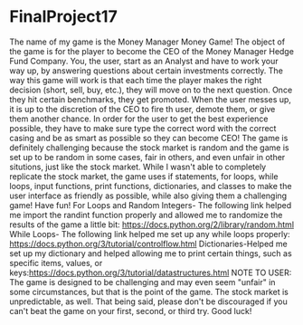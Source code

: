 # FinalProject17
The name of my game is the Money Manager Money Game! The object of the game is for the player to become the CEO of the Money Manager Hedge Fund Company. You, the user, start as an Analyst and have to work your way up, by answering questions about certain investments correctly. The way this game will work is that each time the player makes the right decision (short, sell, buy, etc.), they will move on to the next question. Once they hit certain benchmarks, they get promoted. When the user messes up, it is up to the discretion of the CEO to fire th user, demote them, or give them another chance. In order for the user to get the best experience possible, they have to make sure type the correct word with the correct casing and be as smart as possible so they can become CEO! The game is definitely challenging because the stock market is random and the game is set up to be random in some cases, fair in others, and even unfair in other situtions, just like the stock market. While I wasn't able to completely replicate the stock market, the game uses if statements, for loops, while loops, input functions, print functions, dictionaries, and classes to make the user interface as friendly as possible, while also giving them a challenging game! Have fun!
For Loops and Random Integers- The following link helped me import the randint function properly and allowed me to randomize the results of the game a little bit: https://docs.python.org/2/library/random.html
While Loops- The following link helped me set up any while loops properly: https://docs.python.org/3/tutorial/controlflow.html
Dictionaries-Helped me set up my dictionary and helped allowing me to print certain things, such as specific items, values, or keys:https://docs.python.org/3/tutorial/datastructures.html
NOTE TO USER: The game is designed to be challenging and may even seem "unfair" in some circumstances, but that is the point of the game. The stock market is unpredictable, as well. That being said, please don't be discouraged if you can't beat the game on your first, second, or third try. Good luck!
